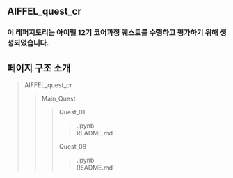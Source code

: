 ## AIFFEL_quest_cr
### 이 레퍼지토리는 아이펠 12기 코어과정 퀘스트를 수행하고 평가하기 위해 생성되었습니다.

## 페이지 구조 소개
> AIFFEL_quest_cr
>  > Main_Quest
>  >  > Quest_01
>  >  >  > .ipynb   
>  >  >  > README.md
>  >  >  >   
>  >  > Quest_08  
>  >  >  > .ipynb    
>  >  >  > README.md  

